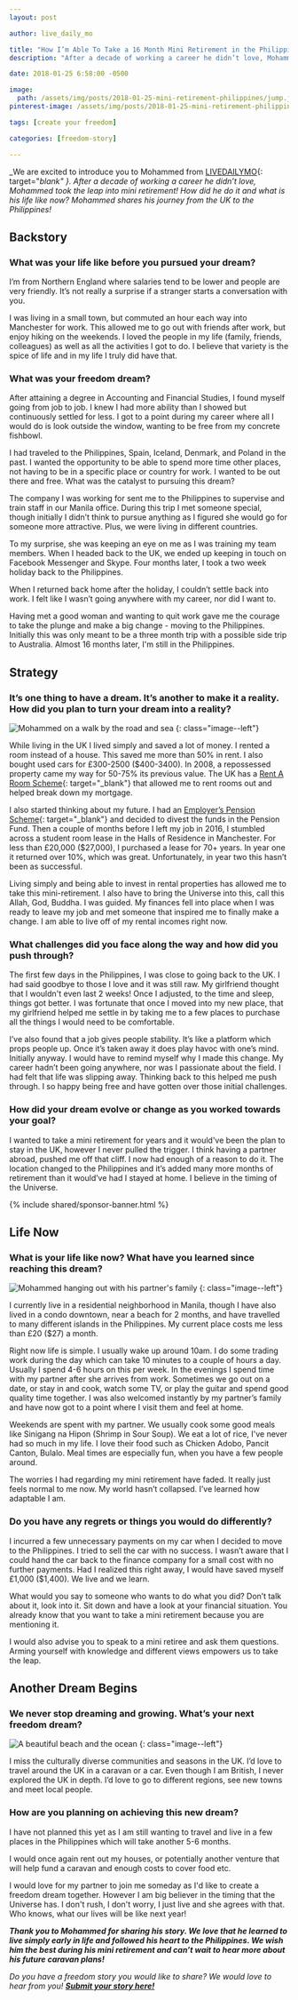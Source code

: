 ```yaml
---
layout: post

author: live_daily_mo

title: "How I’m Able To Take a 16 Month Mini Retirement in the Philippines"
description: "After a decade of working a career he didn’t love, Mohammed took the leap into mini retirement!"

date: 2018-01-25 6:58:00 -0500

image:
  path: /assets/img/posts/2018-01-25-mini-retirement-philippines/jump.jpg
pinterest-image: /assets/img/posts/2018-01-25-mini-retirement-philippines/mini-retirement-philippines.png

tags: [create your freedom]

categories: [freedom-story]

---
```


_We are excited to introduce you to Mohammed from [LIVEDAILYMO](https://livedailymo.wordpress.com/){: target="_blank" }. After a decade of working a career he didn’t love, Mohammed took the leap into mini retirement! How did he do it and what is his life like now? Mohammed shares his journey from the UK to the Philippines!_

## Backstory

### What was your life like before you pursued your dream?

I’m from Northern England where salaries tend to be lower and people are very friendly. It’s not really a surprise if a stranger starts a conversation with you.

I was living in a small town, but commuted an hour each way into Manchester for work. This allowed me to go out with friends after work, but enjoy hiking on the weekends. I loved the people in my life (family, friends, colleagues) as well as all the activities I got to do. I believe that variety is the spice of life and in my life I truly did have that.

### What was your freedom dream?

After attaining a degree in Accounting and Financial Studies, I found myself going from job to job. I knew I had more ability than I showed but continuously settled for less. I got to a point during my career where all I would do is look outside the window, wanting to be free from my concrete fishbowl.

I had traveled to the Philippines, Spain, Iceland, Denmark, and Poland in the past. I wanted the opportunity to be able to spend more time other places, not having to be in a specific place or country for work. I wanted to be out there and free.
What was the catalyst to pursuing this dream?

The company I was working for sent me to the Philippines to supervise and train staff in our Manila office. During this trip I met someone special, though initially I didn’t think to pursue anything as I figured she would go for someone more attractive. Plus, we were living in different countries.

To my surprise, she was keeping an eye on me as I was training my team members. When I headed back to the UK, we ended up keeping in touch on Facebook Messenger and Skype. Four months later, I took a two week holiday back to the Philippines.

When I returned back home after the holiday, I couldn’t settle back into work. I felt like I wasn’t going anywhere with my career, nor did I want to.

Having met a good woman and wanting to quit work gave me the courage to take the plunge and make a big change - moving to the Philippines. Initially this was only meant to be a three month trip with a possible side trip to Australia. Almost 16 months later, I'm still in the Philippines.

## Strategy

### It’s one thing to have a dream. It’s another to make it a reality. How did you plan to turn your dream into a reality?

![Mohammed on a walk by the road and sea]({{site.url}}/assets/img/posts/2018-01-25-mini-retirement-philippines/mohammed.jpg)
{: class="image--left"}

While living in the UK I lived simply and saved a lot of money. I rented a room instead of a house. This saved me more than 50% in rent. I also bought used cars for £300-2500 ($400-3400). In 2008, a repossessed property came my way for 50-75% its previous value. The UK has a [Rent A Room Scheme](https://www.gov.uk/rent-room-in-your-home/the-rent-a-room-scheme){: target="_blank"} that allowed me to rent rooms out and helped break down my mortgage.

I also started thinking about my future. I had an [Employer’s Pension Scheme](https://www.gov.uk/employers-workplace-pensions-rules){: target="_blank"} and decided to divest the funds in the Pension Fund. Then a couple of months before I left my job in 2016, I stumbled across a student room lease in the Halls of Residence in Manchester. For less than £20,000 ($27,000), I purchased a lease for 70+ years. In year one it returned over 10%, which was great. Unfortunately, in year two this hasn’t been as successful.

Living simply and being able to invest in rental properties has allowed me to take this mini-retirement. I also have to bring the Universe into this, call this Allah, God, Buddha. I was guided. My finances fell into place when I was ready to leave my job and met someone that inspired me to finally make a change. I am able to live off of my rental incomes right now.

### What challenges did you face along the way and how did you push through?

The first few days in the Philippines, I was close to going back to the UK. I had said goodbye to those I love and it was still raw. My girlfriend thought that I wouldn't even last 2 weeks! Once I adjusted, to the time and sleep, things got better. I was fortunate that once I moved into my new place, that my girlfriend helped me settle in by taking me to a few places to purchase all the things I would need to be comfortable.

I’ve also found that a job gives people stability. It’s like a platform which props people up. Once it’s taken away it does play havoc with one’s mind. Initially anyway. I would have to remind myself why I made this change. My career hadn’t been going anywhere, nor was I passionate about the field. I had felt that life was slipping away. Thinking back to this helped me push through. I so happy being free and have gotten over those initial challenges.

### How did your dream evolve or change as you worked towards your goal?

I wanted to take a mini retirement for years and it would've been the plan to stay in the UK, however I never pulled the trigger. I think having a partner abroad, pushed me off that cliff. I now had enough of a reason to do it. The location changed to the Philippines and it’s added many more months of retirement than it would’ve had I stayed at home. I believe in the timing of the Universe.

{% include shared/sponsor-banner.html %}

## Life Now

### What is your life like now? What have you learned since reaching this dream?

![Mohammed hanging out with his partner's family]({{site.url}}/assets/img/posts/2018-01-25-mini-retirement-philippines/group.jpg)
{: class="image--left"}

I currently live in a residential neighborhood in Manila, though I have also lived in a condo downtown, near a beach for 2 months, and have travelled to many different islands in the Philippines. My current place costs me less than £20 ($27) a month.

Right now life is simple. I usually wake up around 10am. I do some trading work during the day which can take 10 minutes to a couple of hours a day. Usually I spend 4-6 hours on this per week. In the evenings I spend time with my partner after she arrives from work. Sometimes we go out on a date, or stay in and cook, watch some TV, or play the guitar and spend good quality time together. I was also welcomed instantly by my partner’s family and have now got to a point where I visit them and feel at home.

Weekends are spent with my partner. We usually cook some good meals like Sinigang na Hipon (Shrimp in Sour Soup). We eat a lot of rice, I've never had so much in my life. I love their food such as Chicken Adobo, Pancit Canton, Bulalo. Meal times are especially fun, when you have a few people around.

The worries I  had regarding my mini retirement have faded. It really just feels normal to me now. My world hasn’t collapsed. I’ve learned how adaptable I am.

### Do you have any regrets or things you would do differently?

I incurred a few unnecessary payments on my car when I decided to move to the Philippines. I tried to sell the car with no success. I wasn’t aware that I could hand the car back to the finance company for a small cost with no further payments. Had I realized this right away, I would have saved myself £1,000 ($1,400). We live and we learn.

What would you say to someone who wants to do what you did?
Don’t talk about it, look into it. Sit down and have a look at your financial situation. You already know that you want to take a mini retirement because you are mentioning it.

I would also advise you to speak to a mini retiree and ask them questions. Arming yourself with knowledge and different views empowers us to take the leap.

## Another Dream Begins

### We never stop dreaming and growing. What’s your next freedom dream?

![A beautiful beach and the ocean]({{site.url}}/assets/img/posts/2018-01-25-mini-retirement-philippines/beach.jpg)
{: class="image--left"}

I miss the culturally diverse communities and seasons in the UK. I’d love to travel around the UK in a caravan or a car. Even though I am British, I never explored the UK in depth. I’d love to go to different regions, see new towns and meet local people.

### How are you planning on achieving this new dream?

I have not planned this yet as I am still wanting to travel and live in a few places in the Philippines which will take another 5-6 months.

I would once again rent out my houses, or potentially another venture that will help fund a caravan and enough costs to cover food etc.

I would love for my partner to join me someday as I'd like to create a freedom dream together. However I am big believer in the timing that the Universe has. I don't rush, I don't worry, I just live and she agrees with that. Who knows, what our lives will be like next year!

___Thank you to Mohammed for sharing his story. We love that he learned to live simply early in life and followed his heart to the Philippines. We wish him the best during his mini retirement and can’t wait to hear more about his future caravan plans!___

_Do you have a freedom story you would like to share? We would love to hear from you!_ ___[Submit your story here!]({{site.url}}/freedom-stories/#share-your-story)___
